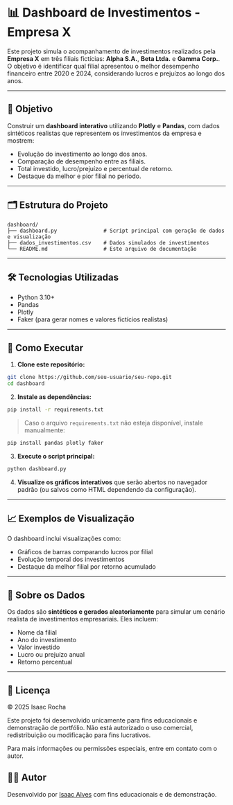 # 📊 Dashboard de Investimentos - Empresa X

Este projeto simula o acompanhamento de investimentos realizados pela **Empresa X** em três filiais fictícias: **Alpha S.A.**, **Beta Ltda.** e **Gamma Corp.**. O objetivo é identificar qual filial apresentou o melhor desempenho financeiro entre 2020 e 2024, considerando lucros e prejuízos ao longo dos anos.

---

## 🧠 Objetivo

Construir um **dashboard interativo** utilizando **Plotly** e **Pandas**, com dados sintéticos realistas que representem os investimentos da empresa e mostrem:

- Evolução do investimento ao longo dos anos.
- Comparação de desempenho entre as filiais.
- Total investido, lucro/prejuízo e percentual de retorno.
- Destaque da melhor e pior filial no período.

---

## 🗂️ Estrutura do Projeto

```
dashboard/
├── dashboard.py               # Script principal com geração de dados e visualização
├── dados_investimentos.csv    # Dados simulados de investimentos
└── README.md                  # Este arquivo de documentação
```

---

## 🛠️ Tecnologias Utilizadas

- Python 3.10+
- Pandas
- Plotly
- Faker (para gerar nomes e valores fictícios realistas)

---

## 🚀 Como Executar

1. **Clone este repositório:**

```bash
git clone https://github.com/seu-usuario/seu-repo.git
cd dashboard
```

2. **Instale as dependências:**

```bash
pip install -r requirements.txt
```

> Caso o arquivo `requirements.txt` não esteja disponível, instale manualmente:
```bash
pip install pandas plotly faker
```

3. **Execute o script principal:**

```bash
python dashboard.py
```

4. **Visualize os gráficos interativos** que serão abertos no navegador padrão (ou salvos como HTML dependendo da configuração).

---

## 📈 Exemplos de Visualização

O dashboard inclui visualizações como:

- Gráficos de barras comparando lucros por filial
- Evolução temporal dos investimentos
- Destaque da melhor filial por retorno acumulado

---

## 🧪 Sobre os Dados

Os dados são **sintéticos e gerados aleatoriamente** para simular um cenário realista de investimentos empresariais. Eles incluem:

- Nome da filial
- Ano do investimento
- Valor investido
- Lucro ou prejuízo anual
- Retorno percentual

---

## 📌 Licença

© 2025 Isaac Rocha

Este projeto foi desenvolvido unicamente para fins educacionais e demonstração de portfólio. 
Não está autorizado o uso comercial, redistribuição ou modificação para fins lucrativos.

Para mais informações ou permissões especiais, entre em contato com o autor.


## 👨‍💻 Autor

Desenvolvido por [Isaac Alves](https://github.com/Isaac-A-Rocha/Dashboard_investimento.git) com fins educacionais e de demonstração.
